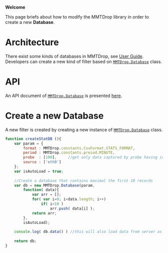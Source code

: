 **Welcome**

This page briefs about how to modify the MMTDrop library in order to create a new **Database**.


# Architecture

There exist some kinds of databases in MMTDrop, see [User Guide](UserGuide.md).
Developers can create a new kind of filter based on [`MMTDrop.Database`](api/Database.md) class.

# API

An API document of [`MMTDrop.Database`](api/Database.md) is presented [here](api/Database.md).


# Create a new Database

A new filter is created by creating a new instance of [`MMTDrop.Database`](api/Database.md) class.

```javascript
function createStatDB (){
    var param = {
        format : MMTDrop.constants.CsvFormat.STATS_FORMAT,
        period : MMTDrop.constants.preiod.MINUTE,
        probe  : [100],     //get only data captured by probe having id = 100
        source : ['eth0']
    };
    var isAutoLoad = true;
    
    //Create a database that contains maximal the first 10 records
    var db = new MMTDrop.Database(param, 
        function( data){
            var arr = [];
            for( var i=0; i<data.length; i++)
                if( i<10 )
                    arr.push( data[i] );
            return arr;
        },
        isAutoLoad);
        
    console.log( db.data() ) //this will also load data from server as isAutoLoad = true
    
    return db;
}
```
